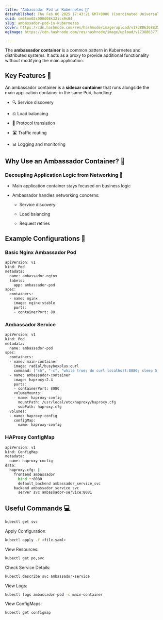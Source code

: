 ```yaml
---
title: "Ambassador Pod in Kubernetes 🚢"
datePublished: Thu Feb 06 2025 17:43:21 GMT+0000 (Coordinated Universal Time)
cuid: cm6tmm02s000608k32icx9s04
slug: ambassador-pod-in-kubernetes
cover: https://cdn.hashnode.com/res/hashnode/image/upload/v1738863688353/86fe86f1-de9a-4e45-9185-2d26c5ccd3e2.png
ogImage: https://cdn.hashnode.com/res/hashnode/image/upload/v1738863777697/9992af6e-7dd6-4232-a9ef-c40a8e3b5b6e.png

---
```


The **ambassador container** is a common pattern in Kubernetes and distributed systems. It acts as a proxy to provide additional functionality without modifying the main application.

## Key Features 🌟

An ambassador container is a **sidecar container** that runs alongside the main application container in the same Pod, handling:

* 🔍 Service discovery
    
* ⚖️ Load balancing
    
* 🔄 Protocol translation
    
* 🛣️ Traffic routing
    
* 📊 Logging and monitoring
    

## Why Use an Ambassador Container? 🎯

### Decoupling Application Logic from Networking 🔌

* Main application container stays focused on business logic
    
* Ambassador handles networking concerns:
    
    * Service discovery
        
    * Load balancing
        
    * Request retries
        

## Example Configurations 📝

### Basic Nginx Ambassador Pod

```bash
apiVersion: v1
kind: Pod
metadata:
  name: ambassador-nginx
  labels:
    app: ambassador-pod
spec:
  containers:
  - name: nginx
    image: nginx:stable
    ports:
    - containerPort: 80
```

### Ambassador Service

```bash
apiVersion: v1
kind: Pod
metadata:
  name: ambassador-pod
spec:
  containers:
  - name: main-container
    image: radial/busyboxplus:curl
    command: ["sh", "-c", "while true; do curl localhost:8080; sleep 5; done"]
  - name: ambassador-container
    image: haproxy:2.4
    ports:
    - containerPort: 8080
    volumeMounts:
    - name: haproxy-config
      mountPath: /usr/local/etc/haproxy/haproxy.cfg
      subPath: haproxy.cfg
  volumes:
  - name: haproxy-config
    configMap:
      name: haproxy-config
```

### HAProxy ConfigMap

```bash
apiVersion: v1
kind: ConfigMap
metadata:
  name: haproxy-config
data:
  haproxy.cfg: |
    frontend ambassador
      bind *:8080
      default_backend ambassador_service_svc
    backend ambassador_service_svc
      server svc ambassador-service:8081
```

## Useful Commands 💻

```bash
kubectl get svc
```

Apply Configuration:

```bash
kubectl apply -f <file.yaml>
```

View Resources:

```bash
kubectl get po,svc
```

Check Service Details:

```bash
kubectl describe svc ambassador-service
```

View Logs:

```bash
kubectl logs ambassador-pod -c main-container
```

View ConfigMaps:

```bash
kubectl get configmap
```